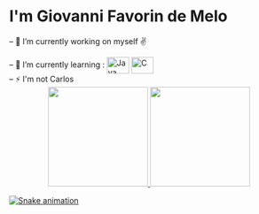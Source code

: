 # I'm Giovanni Favorin de Melo

– 🔭 I’m currently working on myself ✌️

<div>
– 🌱 I’m currently learning :
<img align="center" alt="Java" height="30" width="40" src="https://cdn.jsdelivr.net/gh/devicons/devicon/icons/java/java-original.svg" />
<img align="center" alt="C" height="30" width="40" src="https://cdn.jsdelivr.net/gh/devicons/devicon/icons/c/c-plain.svg" />
<div>
– ⚡  I'm not Carlos


<div align="center">
  <a href="https://github.com/giovannifavorin">
  <img height="180em" src="https://github-readme-stats.vercel.app/api?username=giovannifavorin&show_icons=true&theme=dark&include_all_commits=true&count_private=true"/>
  <img height="180em" src="https://github-readme-stats.vercel.app/api/top-langs/?username=giovannifavorin&layout=compact&langs_count=7&theme=dark"/>
</div>

![Snake animation](https://github.com/giovannifavorin/giovannifavorin/blob/output/github-contribution-grid-snake.svg)
